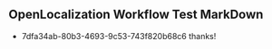 ## OpenLocalization Workflow Test MarkDown
* 7dfa34ab-80b3-4693-9c53-743f820b68c6 thanks!

<!--HONumber=Aug16_HO4-->


